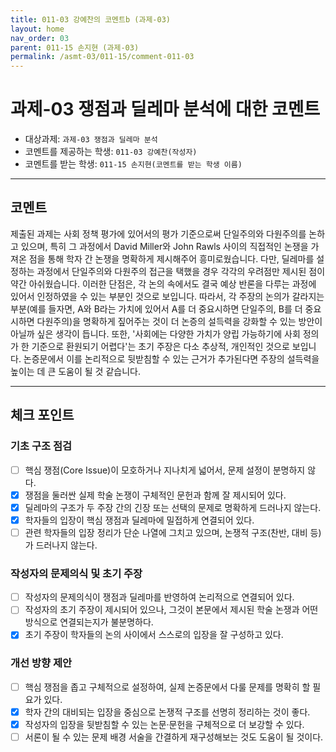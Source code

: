 ```yaml
---
title: 011-03 강예찬의 코멘트b (과제-03) 
layout: home
nav_order: 03
parent: 011-15 손지현 (과제-03)
permalink: /asmt-03/011-15/comment-011-03
---
```


# 과제-03 쟁점과 딜레마 분석에 대한 코멘트

- 대상과제: `과제-03 쟁점과 딜레마 분석`
- 코멘트를 제공하는 학생: `011-03 강예찬(작성자)` 
- 코멘트를 받는 학생: `011-15 손지현(코멘트를 받는 학생 이름)` 

---

## 코멘트

제출된 과제는 사회 정책 평가에 있어서의 평가 기준으로써 단일주의와 다원주의를 논하고 있으며, 특히 그 과정에서 David Miller와 John Rawls 사이의 직접적인 논쟁을 가져온 점을 통해 학자 간 논쟁을 명확하게 제시해주어 흥미로웠습니다. 다만, 딜레마를 설정하는 과정에서 단일주의와 다원주의 접근을 택했을 경우 각각의 우려점만 제시된 점이 약간 아쉬웠습니다. 이러한 단점은, 각 논의 속에서도 결국 예상 반론을 다루는 과정에 있어서 인정하였을 수 있는 부분인 것으로 보입니다. 따라서, 각 주장의 논의가 갈라지는 부분(예를 들자면, A와 B라는 가치에 있어서 A를 더 중요시하면 단일주의, B를 더 중요시하면 다원주의)을 명확하게 짚어주는 것이 더 논증의 설득력을 강화할 수 있는 방안이 아닐까 싶은 생각이 듭니다. 또한, '사회에는 다양한 가치가 양립 가능하기에 사회 정의가 한 기준으로 환원되기 어렵다'는 초기 주장은 다소 추상적, 개인적인 것으로 보입니다. 논증문에서 이를 논리적으로 뒷받침할 수 있는 근거가 추가된다면 주장의 설득력을 높이는 데 큰 도움이 될 것 같습니다. 

---

## 체크 포인트

### **기초 구조 점검**
- [ ] 핵심 쟁점(Core Issue)이 모호하거나 지나치게 넓어서, 문제 설정이 분명하지 않다.
- [x] 쟁점을 둘러싼 실제 학술 논쟁이 구체적인 문헌과 함께 잘 제시되어 있다.
- [x] 딜레마의 구조가 두 주장 간의 긴장 또는 선택의 문제로 명확하게 드러나지 않는다.
- [x] 학자들의 입장이 핵심 쟁점과 딜레마에 밀접하게 연결되어 있다.
- [ ] 관련 학자들의 입장 정리가 단순 나열에 그치고 있으며, 논쟁적 구조(찬반, 대비 등)가 드러나지 않는다.

### **작성자의 문제의식 및 초기 주장**
- [ ] 작성자의 문제의식이 쟁점과 딜레마를 반영하여 논리적으로 연결되어 있다.
- [ ] 작성자의 초기 주장이 제시되어 있으나, 그것이 본문에서 제시된 학술 논쟁과 어떤 방식으로 연결되는지가 불분명하다.
- [x] 초기 주장이 학자들의 논의 사이에서 스스로의 입장을 잘 구성하고 있다.

### **개선 방향 제안**
- [ ] 핵심 쟁점을 좁고 구체적으로 설정하여, 실제 논증문에서 다룰 문제를 명확히 할 필요가 있다.
- [x] 학자 간의 대비되는 입장을 중심으로 논쟁적 구조를 선명히 정리하는 것이 좋다.
- [x] 작성자의 입장을 뒷받침할 수 있는 논문·문헌을 구체적으로 더 보강할 수 있다.
- [ ] 서론이 될 수 있는 문제 배경 서술을 간결하게 재구성해보는 것도 도움이 될 것이다.
